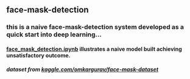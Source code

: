 ## face-mask-detection

### this is a naive face-mask-detection system developed as a quick start into deep learning...

#### [face_mask_detection.ipynb](https://github.com/YongLS/surgical-mask-detection/blob/main/face-mask-detection.ipynb) illustrates a naive model built achieving unsatisfactory outcome.
##### *dataset from* *[kaggle.com/omkargurav/face-mask-dataset](https://www.kaggle.com/omkargurav/face-mask-dataset)*
